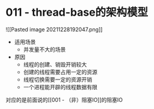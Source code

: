 # 011 - thread-base的架构模型

![[Pasted image 20211228192047.png]]


+ 适用场景
	+ 并发量不大的场景
+ 原因
	+ 线程的创建、销毁开销较大
	+ 创建的线程需要占用一定的资源
	+ 线程切换需要一定的资源开销
	+ 一个进程能开辟的线程数据有限


对应的是前面说的[[001 - （非）阻塞IO]]的阻塞IO
